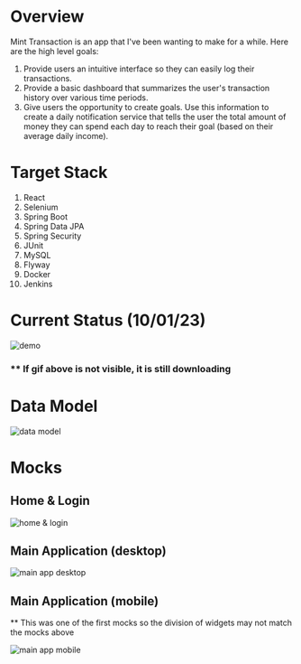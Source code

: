 <h1>Overview</h1>
Mint Transaction is an app that I've been wanting to make for a while. Here are the high level goals:

<ol>
  <li>Provide users an intuitive interface so they can easily log their transactions.</li>
  <li>Provide a basic dashboard that summarizes the user's transaction history over various time periods.</li>
  <li>Give users the opportunity to create goals. Use this information to create a daily notification service that tells the user the total amount of money they can spend each day to reach their goal (based on their average daily income).</li>
</ol>

<h1>Target Stack</h1>
<ol>
  <li>React</li>
  <li>Selenium</li>
  <li>Spring Boot</li>
  <li>Spring Data JPA</li>
  <li>Spring Security</li>
  <li>JUnit</li>
  <li>MySQL</li>
  <li>Flyway</li>
  <li>Docker</li>
  <li>Jenkins</li>
</ol>

<h1>Current Status (10/01/23)</h1> 

![demo](https://github.com/seanpolid/transaction-tracker-images/blob/main/demo2.gif)

<h3>** If gif above is not visible, it is still downloading</h3>

<h1>Data Model</h1>

![data model](https://github.com/seanpolid/mint-transaction-images/blob/main/data-model.png?raw=true)

<h1>Mocks</h1>

<h2>Home & Login</h2>

![home & login](https://github.com/seanpolid/mint-transaction-images/blob/main/home_login.png?raw=true)

<h2>Main Application (desktop)</h2>

![main app desktop](https://github.com/seanpolid/mint-transaction-images/blob/main/main_application.png?raw=true)

<h2>Main Application (mobile)</h2>
** This was one of the first mocks so the division of widgets may not match the mocks above

![main app mobile](https://github.com/seanpolid/mint-transaction-images/blob/main/main_application_mobile.png?raw=true)
